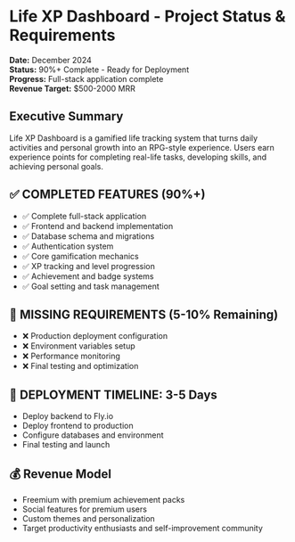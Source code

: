 # Life XP Dashboard - Project Status & Requirements

**Date:** December 2024  
**Status:** 90%+ Complete - Ready for Deployment  
**Progress:** Full-stack application complete  
**Revenue Target:** $500-2000 MRR

## Executive Summary

Life XP Dashboard is a gamified life tracking system that turns daily activities and personal growth into an RPG-style experience. Users earn experience points for completing real-life tasks, developing skills, and achieving personal goals.

## ✅ COMPLETED FEATURES (90%+)
- ✅ Complete full-stack application
- ✅ Frontend and backend implementation
- ✅ Database schema and migrations
- ✅ Authentication system
- ✅ Core gamification mechanics
- ✅ XP tracking and level progression
- ✅ Achievement and badge systems
- ✅ Goal setting and task management

## 🔧 MISSING REQUIREMENTS (5-10% Remaining)
- ❌ Production deployment configuration
- ❌ Environment variables setup
- ❌ Performance monitoring
- ❌ Final testing and optimization

## 🚀 DEPLOYMENT TIMELINE: 3-5 Days
- Deploy backend to Fly.io
- Deploy frontend to production
- Configure databases and environment
- Final testing and launch

## 💰 Revenue Model
- Freemium with premium achievement packs
- Social features for premium users
- Custom themes and personalization
- Target productivity enthusiasts and self-improvement community